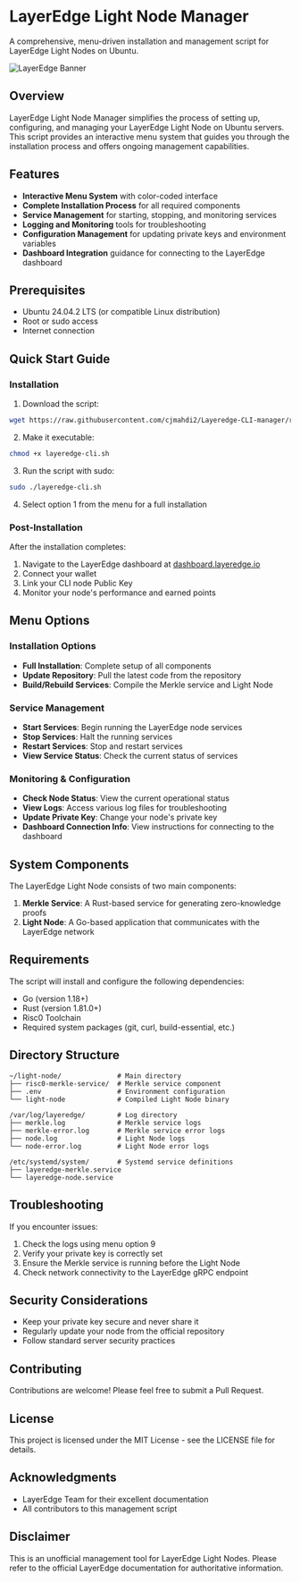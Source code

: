 # LayerEdge Light Node Manager

A comprehensive, menu-driven installation and management script for LayerEdge Light Nodes on Ubuntu.

![LayerEdge Banner](https://raw.githubusercontent.com/cjmahdi2/Layeredge-CLI-manager/refs/heads/main/layeredge.png)

## Overview

LayerEdge Light Node Manager simplifies the process of setting up, configuring, and managing your LayerEdge Light Node on Ubuntu servers. This script provides an interactive menu system that guides you through the installation process and offers ongoing management capabilities.

## Features

- **Interactive Menu System** with color-coded interface
- **Complete Installation Process** for all required components
- **Service Management** for starting, stopping, and monitoring services
- **Logging and Monitoring** tools for troubleshooting
- **Configuration Management** for updating private keys and environment variables
- **Dashboard Integration** guidance for connecting to the LayerEdge dashboard

## Prerequisites

- Ubuntu 24.04.2 LTS (or compatible Linux distribution)
- Root or sudo access
- Internet connection

## Quick Start Guide

### Installation

1. Download the script:
```bash
wget https://raw.githubusercontent.com/cjmahdi2/Layeredge-CLI-manager/refs/heads/main/layeredge-cli.sh
```

2. Make it executable:
```bash
chmod +x layeredge-cli.sh
```

3. Run the script with sudo:
```bash
sudo ./layeredge-cli.sh
```

4. Select option 1 from the menu for a full installation

### Post-Installation

After the installation completes:

1. Navigate to the LayerEdge dashboard at [dashboard.layeredge.io](https://dashboard.layeredge.io)
2. Connect your wallet
3. Link your CLI node Public Key
4. Monitor your node's performance and earned points

## Menu Options

### Installation Options
- **Full Installation**: Complete setup of all components
- **Update Repository**: Pull the latest code from the repository
- **Build/Rebuild Services**: Compile the Merkle service and Light Node

### Service Management
- **Start Services**: Begin running the LayerEdge node services
- **Stop Services**: Halt the running services
- **Restart Services**: Stop and restart services
- **View Service Status**: Check the current status of services

### Monitoring & Configuration
- **Check Node Status**: View the current operational status
- **View Logs**: Access various log files for troubleshooting
- **Update Private Key**: Change your node's private key
- **Dashboard Connection Info**: View instructions for connecting to the dashboard

## System Components

The LayerEdge Light Node consists of two main components:

1. **Merkle Service**: A Rust-based service for generating zero-knowledge proofs
2. **Light Node**: A Go-based application that communicates with the LayerEdge network

## Requirements

The script will install and configure the following dependencies:

- Go (version 1.18+)
- Rust (version 1.81.0+)
- Risc0 Toolchain
- Required system packages (git, curl, build-essential, etc.)

## Directory Structure

```
~/light-node/              # Main directory
├── risc0-merkle-service/  # Merkle service component
├── .env                   # Environment configuration
└── light-node             # Compiled Light Node binary

/var/log/layeredge/        # Log directory
├── merkle.log             # Merkle service logs
├── merkle-error.log       # Merkle service error logs
├── node.log               # Light Node logs
└── node-error.log         # Light Node error logs

/etc/systemd/system/       # Systemd service definitions
├── layeredge-merkle.service
└── layeredge-node.service
```

## Troubleshooting

If you encounter issues:

1. Check the logs using menu option 9
2. Verify your private key is correctly set
3. Ensure the Merkle service is running before the Light Node
4. Check network connectivity to the LayerEdge gRPC endpoint

## Security Considerations

- Keep your private key secure and never share it
- Regularly update your node from the official repository
- Follow standard server security practices

## Contributing

Contributions are welcome! Please feel free to submit a Pull Request.

## License

This project is licensed under the MIT License - see the LICENSE file for details.

## Acknowledgments

- LayerEdge Team for their excellent documentation
- All contributors to this management script

## Disclaimer

This is an unofficial management tool for LayerEdge Light Nodes. Please refer to the official LayerEdge documentation for authoritative information.
